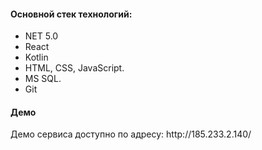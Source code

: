 

<h4>Основной стек технологий:</h4>
<ul>
    <li>NET 5.0</li>
	<li>React</li>
	<li>Kotlin</li>
	<li>HTML, CSS, JavaScript.</li>
	<li>MS SQL.</li>	
	<li>Git</li>

  
 </ul>
<h4>Демо</h4>
<p>Демо сервиса доступно по адресу: http://185.233.2.140/ </p>




